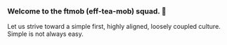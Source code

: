 ### Welcome to the ftmob (eff-tea-mob) squad. 👋

Let us strive toward a simple first, highly aligned, loosely coupled culture. Simple is not always easy.
